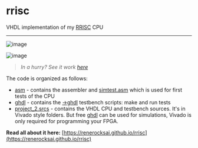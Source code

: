 # rrisc
VHDL implementation of my [RRISC](https://github.com/renerocksai/rrisc#btw-whats-so-special-about-rrisc) CPU

---

![image](https://user-images.githubusercontent.com/30892199/103395117-bad38280-4b2c-11eb-91b5-cb6f7a66f8ac.png)

<!--![image](https://user-images.githubusercontent.com/30892199/103373974-a2d11400-4ad6-11eb-8086-ad39d59cb9d3.png)-->

![image](https://user-images.githubusercontent.com/30892199/103374649-69010d00-4ad8-11eb-9507-7393e7f29b51.png)

> *In a hurry? See it work [here](https://github.com/renerocksai/rrisc/blob/main/_firstinstr.md)*

The code is organized as follows:

- [asm](https://github.com/renerocksai/rrisc/tree/main/asm) - contains the assembler and [simtest.asm](https://github.com/renerocksai/rrisc/blob/main/asm/simtest.asm) which is used for first tests of the CPU
- [ghdl](https://github.com/renerocksai/rrisc/tree/main/ghdl) - contains the [->ghdl](https://github.com/ghdl/ghdl) testbench scripts: make and run tests
- [project_2.srcs](https://github.com/renerocksai/rrisc/tree/main/project_2.srcs) - contains the VHDL CPU and testbench sources. It's in Vivado style folders. But free [ghdl](https://github.com/ghdl/ghdl) can be used for simulations, Vivado is only required for programming your FPGA.

**Read all about it here:** [https://renerocksai.github.io/rrisc](https://renerocksai.github.io/rrisc)

